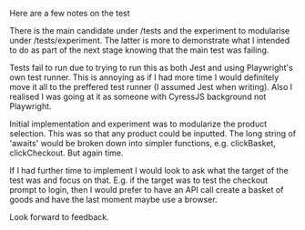 Here are a few notes on the test

There is the main candidate under /tests and the experiment to modularise under /tests/experiment. The latter is more to demonstrate what I intended to do as part of the next stage knowing that the main test was failing. 

Tests fail to run due to trying to run this as both Jest and using Playwright's own test runner. This is annoying as if I had more time I would definitely move it all to the preffered test runner (I assumed Jest when writing). Also I realised I was going at it as someone with CyressJS background not Playwright. 

Initial implementation and experiment was to modularize the product selection. This was so that any product could be inputted. The long string of 'awaits' would be broken down into simpler functions, e.g. clickBasket, clickCheckout. But again time.

If I had further time to implement I would look to ask what the target of the test was and focus on that. E.g. if the target was to test the checkout prompt to login, then I would prefer to have an API call create a basket of goods and have the last moment maybe use a browser.

Look forward to feedback.